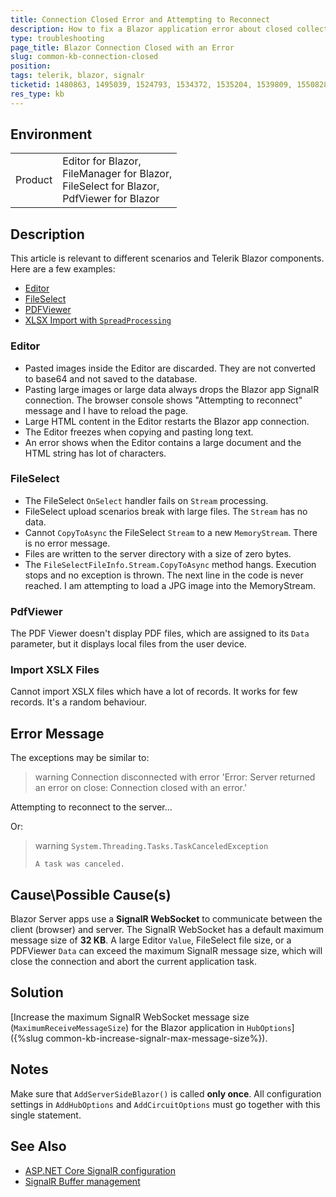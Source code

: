```yaml
---
title: Connection Closed Error and Attempting to Reconnect
description: How to fix a Blazor application error about closed collection, which occurs when pasting large images into the Editor, or uploading large files in the FileSelect.
type: troubleshooting
page_title: Blazor Connection Closed with an Error
slug: common-kb-connection-closed
position: 
tags: telerik, blazor, signalr
ticketid: 1480863, 1495039, 1524793, 1534372, 1535204, 1539809, 1550828, 1551288, 1551857, 1552427, 1555847, 1556196, 1557177, 1559614, 1568863, 1571806, 1571934, 1577980, 1579764, 1587204
res_type: kb
---
```


## Environment

<table>
    <tbody>
        <tr>
            <td>Product</td>
            <td>
                Editor for Blazor, <br />
                FileManager for Blazor, <br />
                FileSelect for Blazor, <br />
                PdfViewer for Blazor
            </td>
        </tr>
    </tbody>
</table>

## Description

This article is relevant to different scenarios and Telerik Blazor components. Here are a few examples:

* [Editor](#editor)
* [FileSelect](#fileselect)
* [PDFViewer](#pdfviewer)
* [XLSX Import with `SpreadProcessing`](#import-xslx-files)

### Editor

* Pasted images inside the Editor are discarded. They are not converted to base64 and not saved to the database.
* Pasting large images or large data always drops the Blazor app SignalR connection. The browser console shows "Attempting to reconnect" message and I have to reload the page.
* Large HTML content in the Editor restarts the Blazor app connection.
* The Editor freezes when copying and pasting long text.
* An error shows when the Editor contains a large document and the HTML string has lot of characters.

### FileSelect

* The FileSelect `OnSelect` handler fails on `Stream` processing.
* FileSelect upload scenarios break with large files. The `Stream` has no data.
* Cannot `CopyToAsync` the FileSelect `Stream` to a new `MemoryStream`. There is no error message.
* Files are written to the server directory with a size of zero bytes.
* The `FileSelectFileInfo.Stream.CopyToAsync` method hangs. Execution stops and no exception is thrown. The next line in the code is never reached. I am attempting to load a JPG image into the MemoryStream.

### PdfViewer

The PDF Viewer doesn't display PDF files, which are assigned to its `Data` parameter, but it displays local files from the user device.

### Import XSLX Files

Cannot import XSLX files which have a lot of records. It works for few records. It's a random behaviour.

## Error Message

The exceptions may be similar to:

>warning Connection disconnected with error 'Error: Server returned an error on close: Connection closed with an error.'
>
Attempting to reconnect to the server...

Or:

>warning `System.Threading.Tasks.TaskCanceledException`
>
> `A task was canceled.`

## Cause\Possible Cause(s)

Blazor Server apps use a **SignalR WebSocket** to communicate between the client (browser) and server. The SignalR WebSocket has a default maximum message size of **32 KB**. A large Editor `Value`, FileSelect file size, or a PDFViewer `Data` can exceed the maximum SignalR message size, which will close the connection and abort the current application task.

## Solution

[Increase the maximum SignalR WebSocket message size (`MaximumReceiveMessageSize`) for the Blazor application in `HubOptions`]({%slug common-kb-increase-signalr-max-message-size%}).

## Notes

Make sure that `AddServerSideBlazor()` is called **only once**. All configuration settings in `AddHubOptions` and `AddCircuitOptions` must go together with this single statement.

## See Also

* [ASP.NET Core SignalR configuration](https://docs.microsoft.com/en-us/aspnet/core/signalr/configuration)
* [SignalR Buffer management](https://docs.microsoft.com/en-us/aspnet/core/signalr/security?view=aspnetcore-7.0#buffer-management)
